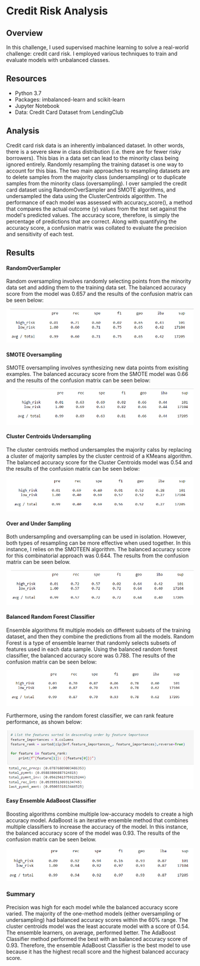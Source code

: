 # Credit Risk Analysis

## Overview
In this challenge, I used supervised machine learning to solve a real-world challenge: credit card risk. I employed various techniques to train and evaluate models with unbalanced classes. 

## Resources
* Python 3.7
* Packages: imbalanced-learn and scikit-learn
* Jupyter Notebook
* Data: Credit Card Dataset from LendingClub

## Analysis
Credit card risk data is an inherently imbalanced dataset. In other words, there is a severe skew in class distribution (i.e. there are for fewer risky borrowers). This bias in a data set can lead to the minority class being ignored entirely. Randomly resampling the training dataset is one way to account for this bias. The two main approaches to resampling datasets are to delete samples from the majority class (undersampling) or to duplicate samples from the minority class (oversampling). I over sampled the credit card dataset using RandomOverSampler and SMOTE algorithms, and undersampled the data using the ClusterCentroids algorithm. 
The performance of each model was assessed with accuracy_score(), a method that compares the actual outcome (y) values from the test set against the model's predicted values. The accuracy score, therefore, is simply the percentage of predictions that are correct. Along with quantifying the accuracy score, a confusion matrix was collated to evaluate the precision and sensitivity of each test. 

## Results
#### RandomOverSampler
Random oversampling involves randomly selecting points from the minority data set and adding them to the training data set. 
The balanced accuracy score from the model was 0.657 and the results of the confusion matrix can be seen below:

![Naive Random Oversampling](https://github.com/CSoldo1/Credit_Risk_Analysis/blob/main/Images/Naive_Random_Oversample.PNG)

#### SMOTE Oversampling
SMOTE oversampling involves synthesizing new data points from exisiting examples. The balanced accuracy score from the SMOTE model was 0.66 and the results of the confusion matrix can be seen below:

![SMOTE](https://github.com/CSoldo1/Credit_Risk_Analysis/blob/main/Images/SMOTE_Oversampling.PNG)


#### Cluster Centroids Undersampling
The cluster centroids method undersamples the majority calss by replacing a cluster of majority samples by the cluster centroid of a KMeans algorithm. The balanced accuracy score for the Cluster Centroids model was 0.54 and the results of the confusion matrix can be seen below:

![Cluster Centroids](https://github.com/CSoldo1/Credit_Risk_Analysis/blob/main/Images/Cluster_Centroids.PNG)

#### Over and Under Sampling
Both undersampling and oversampling can be used in isolation. However, both types of resampling can be more effective when used together. In this instance, I relies on the SMOTEEN algorithm. The balanced accuracy score for this combinatorial approach was 0.644. The results from the confusion matrix can be seen below. 

![SMOTEEN](https://github.com/CSoldo1/Credit_Risk_Analysis/blob/main/Images/SMOTEEN.PNG)

#### Balanced Random Forest Classifier
Ensemble algorithms fit multiple models on different subsets of the training dataset, and then they combine the predictions from all the models. Random Forest is a type of ensemble learner that randomly selects subsets of features used in each data sample. Using the balanced random forest classifier, the balanced accuracy score was 0.788. The results of the confusion matrix can be seen below:

![Balanced Random Forest Classifier](https://github.com/CSoldo1/Credit_Risk_Analysis/blob/main/Images/balanced_random_forest_classifier.PNG)

Furthermore, using the random forest classifier, we can rank feature performance, as shown below:

![Feature Performance](https://github.com/CSoldo1/Credit_Risk_Analysis/blob/main/Images/feature_importance.PNG)

#### Easy Ensemble AdaBoost Classifier
Boosting algorithms combine multiple low-accuracy models to create a high accuracy model. AdaBoost is an iterative ensemble method that combines multiple classifiers to increase the accuracy of the model. In this instance, the balanced accuracy score of the model was 0.93. The results of the confusion matrix can be seen below. 

![Easy Ensemble Classifier](https://github.com/CSoldo1/Credit_Risk_Analysis/blob/main/Images/Easy_Ensemble_Classifier.PNG)

### Summary
Precision was high for each model while the balanced accuracy score varied. The majority of the one-method models (either oversampling or undersampling) had balanced accuracy scores within the 60% range. The cluster centroids model was the least accurate model with a score of 0.54. The ensemble learners, on average, performed better. The AdaBoost Classifier method performed the best with an balanced accuracy score of 0.93. Therefore, the ensemble AdaBoost Classifier is the best model to use because it has the highest recall score and the highest balanced accuracy score. 


